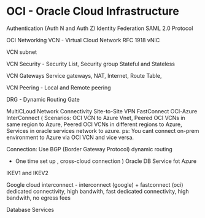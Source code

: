 # OCI - Oracle Cloud Infrastructure

Authentication (Auth N and Auth Z)
Identity Federation
SAML 2.0 Protocol

OCI Networking
VCN - Virtual Cloud Network
RFC 1918
vNIC

VCN subnet

VCN Security - Security List, Security group
Stateful and Stateless

VCN Gateways
Service gateways, NAT, Internet, Route Table,

VCN Peering - Local and Remote peering

DRG - Dynamic Routing Gate

MultiCLoud Network Connectivity
Site-to-Site VPN
FastConnect
OCI-Azure InterConnect (
  Scenarios: OCI VCN to Azure Vnet, Peered OCI VCNs in same region to Azure, Peered OCI VCNs in different regions to Azure, Services in oracle services network to azure.
  ps: You cant connect on-prem environment to Azure via OCI VCN and vice versa.

  Connection: Use BGP (Border Gateway Protocol) dynamic routing

  - One time set up , cross-cloud connection
)
Oracle DB Service fot Azure

IKEV1 and IKEV2


Google cloud interconnect - interconnect (google) + fastconnect (oci)
dedicated connectivity, high bandwith, fast dedicated connectivity, high bandwith, no egress fees

Database Services
